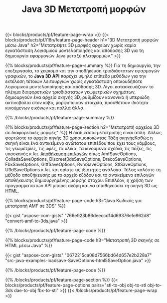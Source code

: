 ﻿---
title: Java 3D Μετατροπή μορφών
url: /el/java/conversion/
description: Μετατροπή 3D μορφών amf 3ds amf ase att dae drc dxf fbx gltf jt obj ply rvm stl u3d usdz usd vrml x με λίγες γραμμές κώδικα Java μέσω της βιβλιοθήκης Java.
---
{{< blocks/products/pf/feature-page-wrap >}}
{{< blocks/products/pf/i18n/feature-page-header h1="3D Μετατροπή μορφών μέσω Java" h2="Μετατρέψτε 3D μορφές αρχείων χωρίς καμία εγκατάσταση λογισμικού μοντελοποίησης και απόδοσης 3D για τη δημιουργία εφαρμογών Java μεταξύ πλατφορμών." >}}

{{% blocks/products/pf/feature-page-summary %}}
Για τη δημιουργία, την επεξεργασία, το χειρισμό και την αποθήκευση τρισδιάστατων εφαρμογών γραφικών, το **Java 3D API** παρέχει υψηλό επίπεδο μεθόδων για την εκτέλεση τέτοιων λειτουργιών χωρίς εγκατάσταση οποιουδήποτε λογισμικού μοντελοποίησης και απόδοσης 3D. Λίγοι κατασκευάζουν το πλέγμα διαφορετικών τρισδιάστατων γεωμετρικών σχημάτων, δημιουργούν ένα αρχείο σκηνής 3D, ρυθμίζουν κανονικά ή υπεριώδη ακτινοβολία στον κύβο, μορφοποιούν στοιχεία, προσθέτουν ιδιότητα κινούμενων εικόνων και πολλά άλλα. 

{{% /blocks/products/pf/feature-page-summary %}}

{{% blocks/products/pf/feature-page-section h2="Μετατροπή αρχείου 3D σε διαφορετικές μορφές" %}}
Η διαδικασία μετατροπής είναι απλή. Απλώς φορτώστε το αρχείο πηγής 3D χρησιμοποιώντας [Τάξη σκηνής](https://apireference.aspose.com/3d/java/com.aspose.threed/Scene)Καθώς η σκηνή είναι ένα αντικείμενο ανώτατου επιπέδου που έχει τους κόμβους, τις γεωμετρίες, τις υφές, τα υλικά, τα κινούμενα σχέδια, τις πόζες, τις υποσκηνές κ.λπ. [Αποθήκευση επιλογών](https://apireference.aspose.com/3d/java/com.aspose.threed/SaveOptions) όπως AmfSaveOptions, ColladaSaveOptions, Discreet3dsSaveOptions, DracoSaveOptions, FbxSaveOptions, GltfSaveOptions, RvmSaveOptions, StlSaveOptions, U3dSaveOptions κ.λπ. και ορίστε τις ιδιότητες ανάλογα. Τέλος καλέστε τη μέθοδο αποθήκευσης με το αρχείο εξόδου και το αντικείμενο επιλογών αποθήκευσης δημιουργημένης μορφής στόχου. Επιπλέον, η χρήση των προγραμματιστών API μπορεί ακόμη και να αποθηκεύσει τη σκηνή 3D ως HTML.


{{% blocks/products/pf/feature-page-code h3="Java Κωδικός για μετατροπή AMF σε 3DS" %}}

{{< gist "aspose-com-gists" "766e923b86deeccd14d69376efe862d8" "convert-amf-to-3ds.java" >}}

{{% /blocks/products/pf/feature-page-code %}}


{{% blocks/products/pf/feature-page-code h3="Μετατροπή 3D σκηνής σε HTML μέσω Java" %}}

{{< gist "aspose-com-gists" "0672215ca08d7566bd64d657e2b228a7" "src-java-examples-loadsave-SaveOptions-html5SaveOption.java" >}}

{{% /blocks/products/pf/feature-page-code %}}

{{% /blocks/products/pf/feature-page-section %}}
{{< blocks/products/pf/feature-page-options pairs="stl-to-obj obj-to-stl obj-to-3ds dae-to-obj fbx-to-stl" >}}
{{< /blocks/products/pf/feature-page-wrap >}}
